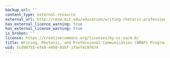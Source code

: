 ```yaml
---
backup_url: ''
content_type: external-resource
external_url: http://cmsw.mit.edu/education/writing-rhetoric-professional-communication/
has_external_licence_warning: true
has_external_license_warning: true
is_broken: ''
license: https://creativecommons.org/licenses/by-nc-sa/4.0/
title: Writing, Rhetoric, and Professional Communication (WRAP) Program
uid: 5cd90755-efe8-4450-85bf-1faef4c97674
---
```

